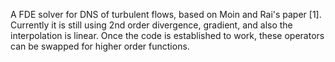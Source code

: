 A FDE solver for DNS of turbulent flows, based on Moin and Rai's paper [1]. Currently it is still using 2nd order divergence, gradient, and also the interpolation is linear. Once the code is established to work, these operators can be swapped for higher order functions.
